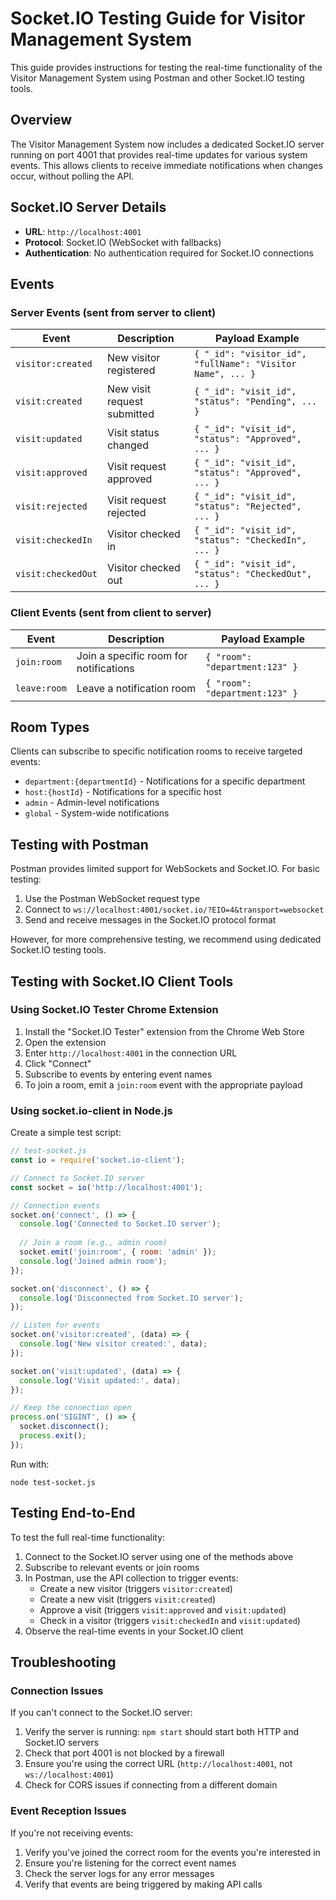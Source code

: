 # Socket.IO Testing Guide for Visitor Management System

This guide provides instructions for testing the real-time functionality of the Visitor Management System using Postman and other Socket.IO testing tools.

## Overview

The Visitor Management System now includes a dedicated Socket.IO server running on port 4001 that provides real-time updates for various system events. This allows clients to receive immediate notifications when changes occur, without polling the API.

## Socket.IO Server Details

- **URL**: `http://localhost:4001`
- **Protocol**: Socket.IO (WebSocket with fallbacks)
- **Authentication**: No authentication required for Socket.IO connections

## Events

### Server Events (sent from server to client)

| Event | Description | Payload Example |
|-------|-------------|-----------------|
| `visitor:created` | New visitor registered | `{ "_id": "visitor_id", "fullName": "Visitor Name", ... }` |
| `visit:created` | New visit request submitted | `{ "_id": "visit_id", "status": "Pending", ... }` |
| `visit:updated` | Visit status changed | `{ "_id": "visit_id", "status": "Approved", ... }` |
| `visit:approved` | Visit request approved | `{ "_id": "visit_id", "status": "Approved", ... }` |
| `visit:rejected` | Visit request rejected | `{ "_id": "visit_id", "status": "Rejected", ... }` |
| `visit:checkedIn` | Visitor checked in | `{ "_id": "visit_id", "status": "CheckedIn", ... }` |
| `visit:checkedOut` | Visitor checked out | `{ "_id": "visit_id", "status": "CheckedOut", ... }` |

### Client Events (sent from client to server)

| Event | Description | Payload Example |
|-------|-------------|-----------------|
| `join:room` | Join a specific room for notifications | `{ "room": "department:123" }` |
| `leave:room` | Leave a notification room | `{ "room": "department:123" }` |

## Room Types

Clients can subscribe to specific notification rooms to receive targeted events:

- `department:{departmentId}` - Notifications for a specific department
- `host:{hostId}` - Notifications for a specific host
- `admin` - Admin-level notifications
- `global` - System-wide notifications

## Testing with Postman

Postman provides limited support for WebSockets and Socket.IO. For basic testing:

1. Use the Postman WebSocket request type
2. Connect to `ws://localhost:4001/socket.io/?EIO=4&transport=websocket`
3. Send and receive messages in the Socket.IO protocol format

However, for more comprehensive testing, we recommend using dedicated Socket.IO testing tools.

## Testing with Socket.IO Client Tools

### Using Socket.IO Tester Chrome Extension

1. Install the "Socket.IO Tester" extension from the Chrome Web Store
2. Open the extension
3. Enter `http://localhost:4001` in the connection URL
4. Click "Connect"
5. Subscribe to events by entering event names
6. To join a room, emit a `join:room` event with the appropriate payload

### Using socket.io-client in Node.js

Create a simple test script:

```javascript
// test-socket.js
const io = require('socket.io-client');

// Connect to Socket.IO server
const socket = io('http://localhost:4001');

// Connection events
socket.on('connect', () => {
  console.log('Connected to Socket.IO server');
  
  // Join a room (e.g., admin room)
  socket.emit('join:room', { room: 'admin' });
  console.log('Joined admin room');
});

socket.on('disconnect', () => {
  console.log('Disconnected from Socket.IO server');
});

// Listen for events
socket.on('visitor:created', (data) => {
  console.log('New visitor created:', data);
});

socket.on('visit:updated', (data) => {
  console.log('Visit updated:', data);
});

// Keep the connection open
process.on('SIGINT', () => {
  socket.disconnect();
  process.exit();
});
```

Run with:
```
node test-socket.js
```

## Testing End-to-End

To test the full real-time functionality:

1. Connect to the Socket.IO server using one of the methods above
2. Subscribe to relevant events or join rooms
3. In Postman, use the API collection to trigger events:
   - Create a new visitor (triggers `visitor:created`)
   - Create a new visit (triggers `visit:created`)
   - Approve a visit (triggers `visit:approved` and `visit:updated`)
   - Check in a visitor (triggers `visit:checkedIn` and `visit:updated`)
4. Observe the real-time events in your Socket.IO client

## Troubleshooting

### Connection Issues

If you can't connect to the Socket.IO server:

1. Verify the server is running: `npm start` should start both HTTP and Socket.IO servers
2. Check that port 4001 is not blocked by a firewall
3. Ensure you're using the correct URL (`http://localhost:4001`, not `ws://localhost:4001`)
4. Check for CORS issues if connecting from a different domain

### Event Reception Issues

If you're not receiving events:

1. Verify you've joined the correct room for the events you're interested in
2. Ensure you're listening for the correct event names
3. Check the server logs for any error messages
4. Verify that events are being triggered by making API calls